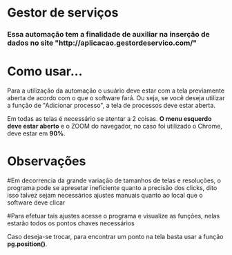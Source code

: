 <h1>Gestor de serviços</h1>
<h3>Essa automação tem a finalidade de auxiliar na inserção de dados no site "http://aplicacao.gestordeservico.com/"</h3>

<h1>Como usar...</h1>
<p>Para a utilização da automação o usuário deve estar com a tela previamente aberta de acordo com o que o software fará. Ou seja, se você deseja utilizar a função de "Adicionar processo", a tela de processos deve estar aberta.</p>
<p>Em todas as telas é necessário se atentar a 2 coisas. <b>O menu esquerdo deve estar aberto</b> e o ZOOM do navegador, no caso foi utilizado o Chrome, deve estar em <b>90%</b>.</p>

<h1>Observações</h1>
<p>#Em decorrencia da grande variação de tamanhos de telas e resoluções, o programa pode se apresetar ineficiente quanto a precisão dos clicks, dito isso talvez sejam necessários ajustes manuais quanto ao local que o software deve clicar</p>
<p>#Para efetuar tais ajustes acesse o programa e visualize as funções, nelas estarão todos os pontos chaves necessários</p>
<p>Caso deseja-se trocar, para encontrar um ponto na tela basta usar a função <b>pg.position()</b>.</p>
